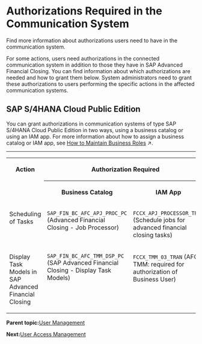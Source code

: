 <!-- loio97120d2d25344f8ea9c576fc3a05ea69 -->

# Authorizations Required in the Communication System

Find more information about authorizations users need to have in the communication system.

For some actions, users need authorizations in the connected communication system in addition to those they have in SAP Advanced Financial Closing. You can find information about which authorizations are needed and how to grant them below. System administrators need to grant these authorizations to users performing the specific actions in the affected communication systems.



<a name="loio97120d2d25344f8ea9c576fc3a05ea69__section_p1j_zg2_32c"/>

## SAP S/4HANA Cloud Public Edition

You can grant authorizations in communication systems of type SAP S/4HANA Cloud Public Edition in two ways, using a business catalog or using an IAM app. For more information about how to assign a business catalog or IAM app, see [How to Maintain Business Roles](https://help.sap.com/viewer/7a732dca39e2412cb8661b769277bcbb/SHIP/en-US/eb0f7719da404f1ca48f28a4cba06f35.html "Use business catalogs and IAM apps to grant authorizations.") :arrow_upper_right:.

****


<table>
<tr>
<th valign="top" rowspan="2">

Action

</th>
<th valign="top" align="center" colspan="2">

Authorization Required

</th>
</tr>
<tr>
<th valign="top" align="center">

Business Catalog

</th>
<th valign="top" align="center">

IAM App

</th>
</tr>
<tr>
<td valign="top">

Scheduling of Tasks

</td>
<td valign="top">

`SAP_FIN_BC_AFC_APJ_PROC_PC` \(Advanced Financial Closing - Job Processor\)

</td>
<td valign="top">

`FCCX_APJ_PROCESSOR_TRAN` \(Schedule jobs for advanced financial closing tasks\)

</td>
</tr>
<tr>
<td valign="top">

Display Task Models in SAP Advanced Financial Closing

</td>
<td valign="top">

`SAP_FIN_BC_AFC_TMM_DSP_PC` \(SAP Advanced Financial Closing - Display Task Models\)

</td>
<td valign="top">

`FCCX_TMM_03_TRAN` \(AFC TMM: required for authorization of Business User\)

</td>
</tr>
</table>

**Parent topic:**[User Management](user-management-ae7fa30.md "Understand how you can manage users and their authorizations in SAP Advanced Financial Closing.")

**Next:**[User Access Management](user-access-management-d974847.md "You can control and grant access to task list templates, task lists, and tasks in SAP Advanced Financial Closing. By default, users don't have access to these objects.")

